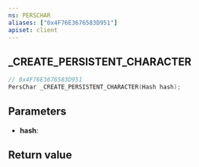 ```yaml
---
ns: PERSCHAR
aliases: ["0x4F76E3676583D951"]
apiset: client
---
```

## _CREATE_PERSISTENT_CHARACTER

```c
// 0x4F76E3676583D951
PersChar _CREATE_PERSISTENT_CHARACTER(Hash hash);
```


## Parameters
* **hash**:

## Return value